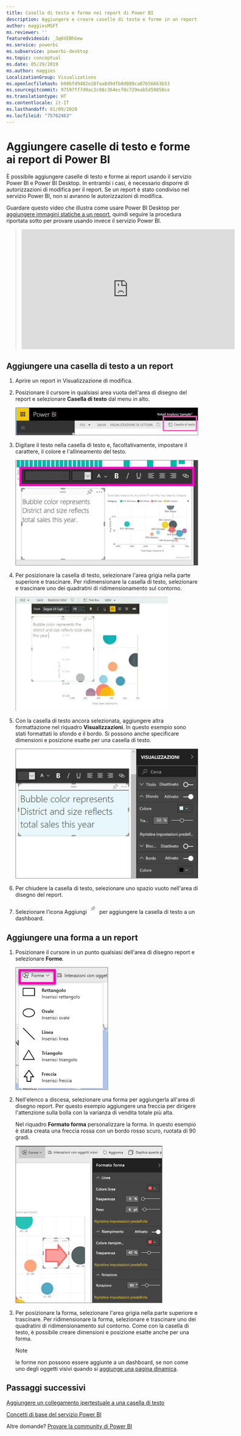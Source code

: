 ```yaml
---
title: Caselle di testo e forme nei report di Power BI
description: Aggiungere e creare caselle di testo e forme in un report usando il servizio Microsoft Power BI.
author: maggiesMSFT
ms.reviewer: ''
featuredvideoid: _3q6VEBhGew
ms.service: powerbi
ms.subservice: powerbi-desktop
ms.topic: conceptual
ms.date: 05/29/2019
ms.author: maggies
LocalizationGroup: Visualizations
ms.openlocfilehash: b90bfd9482e28faa8d9dfb0d089ca07656663b53
ms.sourcegitcommit: 97597ff7d9ac2c08c364ecf0c729eab5d59850ce
ms.translationtype: HT
ms.contentlocale: it-IT
ms.lasthandoff: 01/09/2020
ms.locfileid: "75762463"
---
```

# <a name="add-text-boxes-and-shapes-to-power-bi-reports"></a>Aggiungere caselle di testo e forme ai report di Power BI
È possibile aggiungere caselle di testo e forme ai report usando il servizio Power BI e Power BI Desktop. In entrambi i casi, è necessario disporre di autorizzazioni di modifica per il report. Se un report è stato condiviso nel servizio Power BI, non si avranno le autorizzazioni di modifica. 

Guardare questo video che illustra come usare Power BI Desktop per [aggiungere immagini statiche a un report](/learn/modules/visuals-in-power-bi/12-formatting), quindi seguire la procedura riportata sotto per provare usando invece il servizio Power BI.
> 
> <iframe width="560" height="315" src="https://www.youtube.com/embed/_3q6VEBhGew" frameborder="0" allowfullscreen></iframe>
> 

## <a name="add-a-text-box-to-a-report"></a>Aggiungere una casella di testo a un report
1. Aprire un report in Visualizzazione di modifica.

2. Posizionare il cursore in qualsiasi area vuota dell'area di disegno del report e selezionare **Casella di testo** dal menu in alto.
   
   ![Selezionare Casella di testo](media/power-bi-reports-add-text-and-shapes/pbi_textbox.png)
3. Digitare il testo nella casella di testo e, facoltativamente, impostare il carattere, il colore e l'allineamento del testo. 
   
   ![Immettere il testo](media/power-bi-reports-add-text-and-shapes/pbi_textbox2new.png)
4. Per posizionare la casella di testo, selezionare l'area grigia nella parte superiore e trascinare. Per ridimensionare la casella di testo, selezionare e trascinare uno dei quadratini di ridimensionamento sul contorno. 
   
   ![Posizionare la casella di testo](media/power-bi-reports-add-text-and-shapes/textboxsmaller.gif)

5. Con la casella di testo ancora selezionata, aggiungere altra formattazione nel riquadro **Visualizzazioni**. In questo esempio sono stati formattati lo sfondo e il bordo. Si possono anche specificare dimensioni e posizione esatte per una casella di testo.  

   ![Formattazione della casella di testo](media/power-bi-reports-add-text-and-shapes/power-bi-borders.png)

6. Per chiudere la casella di testo, selezionare uno spazio vuoto nell'area di disegno del report. 

7. Selezionare l'icona Aggiungi  ![Icona Aggiungi](media/power-bi-reports-add-text-and-shapes/pbi_pintile.png) per aggiungere la casella di testo a un dashboard. 

## <a name="add-a-shape-to-a-report"></a>Aggiungere una forma a un report
1. Posizionare il cursore in un punto qualsiasi dell'area di disegno report e selezionare **Forme**.
   
   ![Selezionare le forme](media/power-bi-reports-add-text-and-shapes/power-bi-shapes.png)
2. Nell'elenco a discesa, selezionare una forma per aggiungerla all'area di disegno report. Per questo esempio aggiungere una freccia per dirigere l'attenzione sulla bolla con la varianza di vendita totale più alta. 
   
   Nel riquadro **Formato forma** personalizzare la forma. In questo esempio è stata creata una freccia rossa con un bordo rosso scuro, ruotata di 90 gradi.
   
   ![Personalizzare le forme](media/power-bi-reports-add-text-and-shapes/power-bi-arrrow.png)
3. Per posizionare la forma, selezionare l'area grigia nella parte superiore e trascinare. Per ridimensionare la forma, selezionare e trascinare uno dei quadratini di ridimensionamento sul contorno. Come con la casella di testo, è possibile creare dimensioni e posizione esatte anche per una forma.

   > [!NOTE]
   > le forme non possono essere aggiunte a un dashboard, se non come uno degli oggetti visivi quando si [aggiunge una pagina dinamica](service-dashboard-pin-live-tile-from-report.md). 
   > 
   > 

## <a name="next-steps"></a>Passaggi successivi
[Aggiungere un collegamento ipertestuale a una casella di testo](service-add-hyperlink-to-text-box.md)

[Concetti di base del servizio Power BI](service-basic-concepts.md)

Altre domande? [Provare la community di Power BI](https://community.powerbi.com/)
